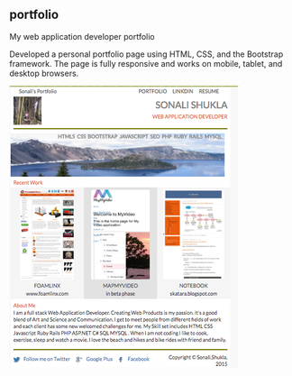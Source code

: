 ## portfolio
My web application developer portfolio

Developed a personal portfolio page using HTML, CSS, and the Bootstrap framework.
The page is fully responsive and works on mobile, tablet, and desktop browsers.

![](ScreenShot.png)